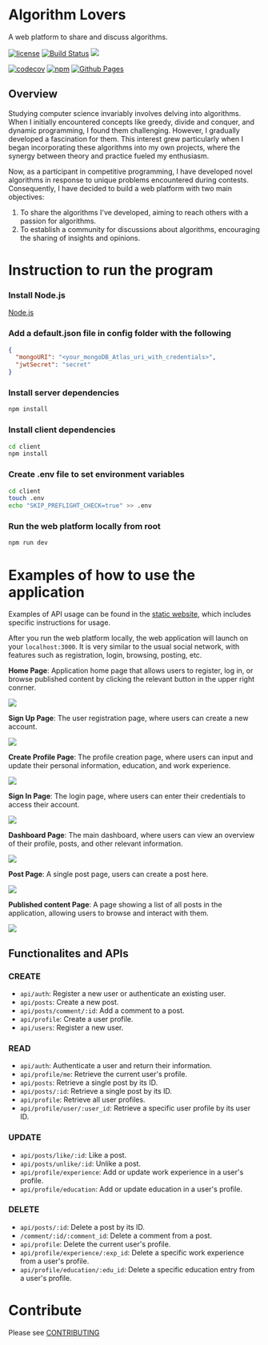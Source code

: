 # Algorithm Lovers
A web platform to share and discuss algorithms.

[![license](https://img.shields.io/badge/license-MIT-green)](https://github.com/nehCG/algorithm-lovers/blob/main/LICENSE)
[![Build Status](https://github.com/nehCG/algorithm-lovers/workflows/Build%20Status/badge.svg?branch=main)](https://github.com/nehCG/algorithm-lovers/actions?query=workflow%3A%22Build+Status%22)
![](https://img.shields.io/github/issues/nehCG/algorithm-lovers)

[![codecov](https://codecov.io/gh/nehCG/algorithm-lovers/branch/main/graph/badge.svg)](https://codecov.io/gh/nehCG/algorithm-lovers)
[![npm](https://img.shields.io/npm/v/algorithm-lovers)](https://www.npmjs.com/package/algorithm-lovers)
[![Github Pages](https://img.shields.io/badge/Github-Pages-blue)](https://nehcg.github.io/algorithm-lovers/)

## Overview
Studying computer science invariably involves delving into algorithms. When I initially encountered concepts like greedy, divide and conquer, and dynamic programming, I found them challenging. However, I gradually developed a fascination for them. This interest grew particularly when I began incorporating these algorithms into my own projects, where the synergy between theory and practice fueled my enthusiasm.

Now, as a participant in competitive programming, I have developed novel algorithms in response to unique problems encountered during contests. Consequently, I have decided to build a web platform with two main objectives:

1. To share the algorithms I've developed, aiming to reach others with a passion for algorithms.
2. To establish a community for discussions about algorithms, encouraging the sharing of insights and opinions.

# Instruction to run the program

### Install Node.js

[Node.js](https://nodejs.org/en)

### Add a default.json file in config folder with the following

```json
{
  "mongoURI": "<your_mongoDB_Atlas_uri_with_credentials>",
  "jwtSecret": "secret"
}
```

### Install server dependencies

```bash
npm install
```

### Install client dependencies

```bash
cd client
npm install
```

### Create .env file to set environment variables

```bash
cd client
touch .env
echo "SKIP_PREFLIGHT_CHECK=true" >> .env
```

### Run the web platform locally from root

```bash
npm run dev
```

# Examples of how to use the application

Examples of API usage can be found in the [static website](https://nehcg.github.io/algorithm-lovers/), which includes specific instructions for usage.

After you run the web platform locally, the web application will launch on your ```localhost:3000```. It is very similar to the usual social network, with features such as registration, login, browsing, posting, etc.

**Home Page**: Application home page that allows users to register, log in, or browse published content by clicking the relevant button in the upper right conrner.

![](./img/homepage.png)

**Sign Up Page**: The user registration page, where users can create a new account.

![](./img/signup.png)

**Create Profile Page**: The profile creation page, where users can input and update their personal information, education, and work experience.

![](./img/create_profile.png)

**Sign In Page**: The login page, where users can enter their credentials to access their account.

![](./img/signin.png)

**Dashboard Page**: The main dashboard, where users can view an overview of their profile, posts, and other relevant information.

![](./img/dashboard.png)

**Post Page**: A single post page, users can create a post here.

![](./img/post.png)

**Published content Page**: A page showing a list of all posts in the application, allowing users to browse and interact with them.

![](./img/content.png)


##  Functionalites and APIs

### CREATE
- ```api/auth```: Register a new user or authenticate an existing user.
- ```api/posts```: Create a new post.
- ```api/posts/comment/:id```: Add a comment to a post.
- ```api/profile```: Create a user profile.
- ```api/users```: Register a new user.

### READ
- ```api/auth```: Authenticate a user and return their information.
- ```api/profile/me```: Retrieve the current user's profile.
- ```api/posts```: Retrieve a single post by its ID.
- ```api/posts/:id```: Retrieve a single post by its ID.
- ```api/profile```: Retrieve all user profiles.
- ```api/profile/user/:user_id```: Retrieve a specific user profile by its user ID.

### UPDATE
- ```api/posts/like/:id```: Like a post.
- ```api/posts/unlike/:id```: Unlike a post.
- ```api/profile/experience```: Add or update work experience in a user's profile.
- ```api/profile/education```: Add or update education in a user's profile.

### DELETE
- ```api/posts/:id```: Delete a post by its ID.
- ```/comment/:id/:comment_id```: Delete a comment from a post.
- ```api/profile```: Delete the current user's profile.
- ```api/profile/experience/:exp_id```: Delete a specific work experience from a user's profile.
- ```api/profile/education/:edu_id```: Delete a specific education entry from a user's profile.

# Contribute

Please see [CONTRIBUTING](./CONTRIBUTING.md)

